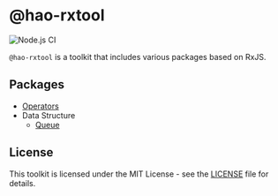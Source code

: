 # @hao-rxtool

![Node.js CI](https://github.com/hao0731/hao-rxtool/actions/workflows/node.js.yml/badge.svg)

`@hao-rxtool` is a toolkit that includes various packages based on RxJS.

## Packages

* [Operators](./packages/operators)
* Data Structure
  - [Queue](./packages/queue)

## License

This toolkit is licensed under the MIT License - see the [LICENSE](./LICENSE) file for details.
